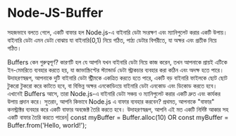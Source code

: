 # Node-JS-Buffer

সহজভাবে বলতে গেলে, একটি বাফার হল Node.js-এ বাইনারি ডেটা সংরক্ষণ এবং ম্যানিপুলেট করার একটি উপায়। বাইনারি ডেটা এমন ডেটা বোঝায় যা বাইনারি(0,1) নিয়ে গঠিত, পাঠ্য ডেটার বিপরীতে, যা অক্ষর এবং প্রতীক নিয়ে গঠিত। 

 Buffers কেন গুরুত্বপূর্ণ? কারণটি হল যে আপনি যখন বাইনারি ডেটা নিয়ে কাজ করেন, তখন আপনাকে প্রায়ই এটিকে ইন-মেমরিতে ব্যবহার করতে হয়, যা জাভাস্ক্রিপ্টের স্ট্যান্ডার্ড ডেটা স্ট্রাকচার ব্যবহার করা কঠিন এবং অদক্ষ হতে পারে। উদাহরণস্বরূপ, আপনাকে দুটি বাইনারি ডেটা স্ট্রীমকে একত্রিত করতে হতে পারে, একটি বড় বাইনারি ফাইলকে ছোট ছোট টুকরো টুকরো করে কাটতে হবে, বা বিভিন্ন অক্ষর এনকোডিংয়ে বাইনারি ডেটা এনকোড এবং ডিকোড করতে হবে। এখানেই Buffers আসে, তারা Node.js-এ বাইনারি ডেটা সঞ্চয় ও ম্যানিপুলেট করার একটি দ্রুত এবং কার্যকর উপায় প্রদান করে।
সুতরাং, আপনি কিভাবে Node.js এ বাফার ব্যবহার করবেন? প্রথমত, আপনাকে "বাফার" কনস্ট্রাক্টর ব্যবহার করে একটি বাফার অবজেক্ট তৈরি করতে হবে। উদাহরণস্বরূপ, আপনি এই মত একটি নির্দিষ্ট আকার সহ একটি বাফার তৈরি করতে পারেন|
const myBuffer = Buffer.alloc(10) OR const myBuffer = Buffer.from('Hello, world!');



